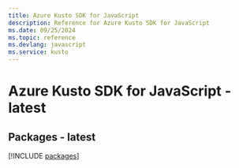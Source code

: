 ```yaml
---
title: Azure Kusto SDK for JavaScript
description: Reference for Azure Kusto SDK for JavaScript
ms.date: 09/25/2024
ms.topic: reference
ms.devlang: javascript
ms.service: kusto
---
```

# Azure Kusto SDK for JavaScript - latest
## Packages - latest
[!INCLUDE [packages](kusto-index.md)]